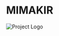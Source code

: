 # MIMAKIR

![Project Logo](https://user-images.githubusercontent.com/23344384/32985996-f88abe6a-cccf-11e7-8da2-f57fcf9488fe.jpg)
